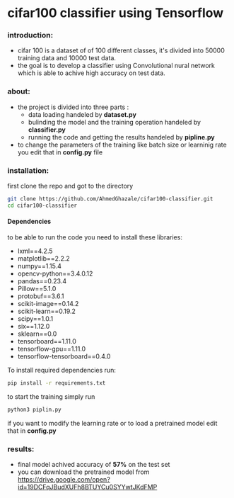 # cifar100 classifier using Tensorflow
### introduction:
* cifar 100 is a dataset of  of 100 different classes, it's divided into 50000 training data and 10000 test data.
* the goal is to develop a classifier using Convolutional nural network which is able to achive high accuracy on test data.
### about:
* the project is divided into three parts :
  * data loading  handeled by **dataset.py**
  * bulinding the model and the training operation  handeled by **classifier.py**
  * running the code and getting the results handeled by **pipline.py**
* to change the parameters of the training like batch size or learninig rate you edit that in **config.py** file
### installation:
first clone the repo and got to the directory
```bash
git clone https://github.com/AhmedGhazale/cifar100-classifier.git
cd cifar100-classifier
```
#### Dependencies

to be able to run the code you need to install these libraries:

* lxml==4.2.5
* matplotlib==2.2.2
* numpy==1.15.4
* opencv-python==3.4.0.12
* pandas==0.23.4
* Pillow==5.1.0
* protobuf==3.6.1
* scikit-image==0.14.2
* scikit-learn==0.19.2
* scipy==1.0.1
* six==1.12.0
* sklearn==0.0
* tensorboard==1.11.0
* tensorflow-gpu==1.11.0
* tensorflow-tensorboard==0.4.0

To install required dependencies run:
```bash
pip install -r requirements.txt
```
to start the training simply run
```bash
python3 piplin.py
```
if you want to modify the learning rate or to load a pretrained model edit that in **config.py**


### results:
* final model achived accuracy of **57%** on the test set
* you can download the pretrained model from https://drive.google.com/open?id=19DCFqJBudXUFh8BTUYCu0SYYwtJKdFMP




